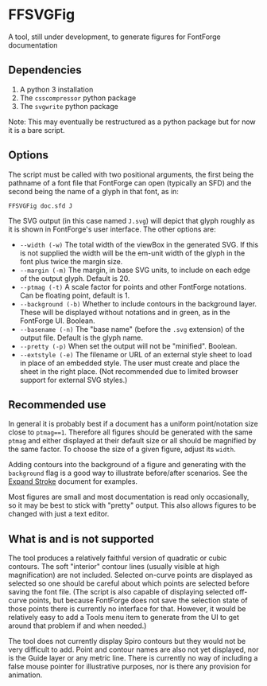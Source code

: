 # FFSVGFig
A tool, still under development, to generate figures for FontForge documentation

## Dependencies

1. A python 3 installation
2. The `csscompressor` python package
3. The `svgwrite` python package

Note: This may eventually be restructured as a python package but for now it is
a bare script. 

## Options

The script must be called with two positional arguments, the first being the
pathname of a font file that FontForge can open (typically an SFD) and the 
second being the name of a glyph in that font, as in:

```
FFSVGFig doc.sfd J
```
The SVG output (in this case named `J.svg`) will depict that glyph roughly as
it is shown in FontForge's user interface. The other options are:

* `--width (-w)` The total width of the viewBox in the generated SVG. If this
  is not supplied the width will be the em-unit width of the glyph in the font
  plus twice the margin size.
* `--margin (-m)` The margin, in base SVG units, to include on each edge of the
  output glyph. Default is 20.
* `--ptmag (-t)` A scale factor for points and other FontForge notations. Can
  be floating point, default is 1.
* `--background (-b)` Whether to include contours in the background layer. 
  These will be displayed without notations and in green, as in the FontForge
  UI. Boolean. 
* `--basename (-n)` The "base name" (before the `.svg` extension) of the output
  file. Default is the glyph name.
* `--pretty (-p)` When set the output will not be "minified". Boolean. 
* `--extstyle (-e)` The filename or URL of an external style sheet to load 
  in place of an embedded style. The user must create and place the sheet in
  the right place. (Not recommended due to limited browser support for external
  SVG styles.)

## Recommended use

In general it is probably best if a document has a uniform point/notation size
close to `ptmag==1`. Therefore all figures should be generated with the same
`ptmag` and either displayed at their default size or all should be magnified
by the same factor. To choose the size of a given figure, adjust its `width`. 

Adding contours into the background of a figure and generating with the
`background` flag is a good way to illustrate before/after scenarios. See the
[Expand Stroke](https://fontforge.org/docs/techref/stroke.html) document for
examples. 

Most figures are small and most documentation is read only occasionally, so it
may be best to stick with "pretty" output. This also allows figures to be
changed with just a text editor. 

## What is and is not supported

The tool produces a relatively faithful version of quadratic or cubic contours.
The soft "interior" contour lines (usually visible at high magnification) are
not included.  Selected on-curve points are displayed as selected so one should
be careful about which points are selected before saving the font file. (The
script is also capable of displaying selected off-curve points, but because
FontForge does not save the selection state of those points there is currently
no interface for that. However, it would be relatively easy to add a Tools menu
item to generate from the UI to get around that problem if and when needed.)

The tool does not currently display Spiro contours but they would not
be very difficult to add. Point and contour names are also not yet displayed,
nor is the Guide layer or any metric line. There is currently no way of including
a false mouse pointer for illustrative purposes, nor is there any provision for
animation. 
